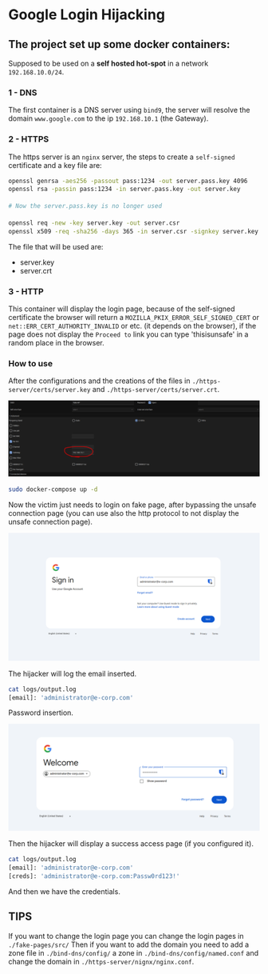 # Google Login Hijacking

## The project set up some docker containers:

Supposed to be used on a **self hosted hot-spot** in a network `192.168.10.0/24`.

### 1 - DNS

The first container is a DNS server using `bind9`, the server will resolve the domain `www.google.com` to the ip `192.168.10.1` (the Gateway).

### 2 - HTTPS

The https server is an `nginx` server, the steps to create a `self-signed` certificate and a key file are:

```bash
openssl genrsa -aes256 -passout pass:1234 -out server.pass.key 4096     # Generate the server pass key
openssl rsa -passin pass:1234 -in server.pass.key -out server.key       # Generate the server key from the server pass key

# Now the server.pass.key is no longer used

openssl req -new -key server.key -out server.csr                        # Createion of the csr file to create the cert
openssl x509 -req -sha256 -days 365 -in server.csr -signkey server.key -out server.crt # Creating the cert file
```

The file that will be used are:
- server.key
- server.crt

### 3 - HTTP

This container will display the login page, because of the self-signed certificate the browser will return a `MOZILLA_PKIX_ERROR_SELF_SIGNED_CERT` or `net::ERR_CERT_AUTHORITY_INVALID` or etc. (it depends on the browser), if the page does not display the `Proceed to` link you can type 'thisisunsafe' in a random place in the browser.

### How to use

After the configurations and the creations of the files in `./https-server/certs/server.key` and `./https-server/certs/server.crt`.

![alt text](doc/start-ap.png)

```bash
sudo docker-compose up -d
```

Now the victim just needs to login on fake page, after bypassing the unsafe connection page (you can use also the http protocol to not display the unsafe connection page).

![alt text](doc/email-insertion.png)

The hijacker will log the email inserted.

```bash
cat logs/output.log 
[email]: 'administrator@e-corp.com'
```

Password insertion.

![alt text](doc/password-insertion.png)

Then the hijacker will display a success access page (if you configured it).

```bash
cat logs/output.log 
[email]: 'administrator@e-corp.com'
[creds]: 'administrator@e-corp.com:Passw0rd123!'
```

And then we have the credentials.

## TIPS

If you want to change the login page you can change the login pages in `./fake-pages/src/`
Then if you want to add the domain you need to add a zone file in `./bind-dns/config/` a zone in `./bind-dns/config/named.conf` and change the domain in `./https-server/nignx/nginx.conf`.

